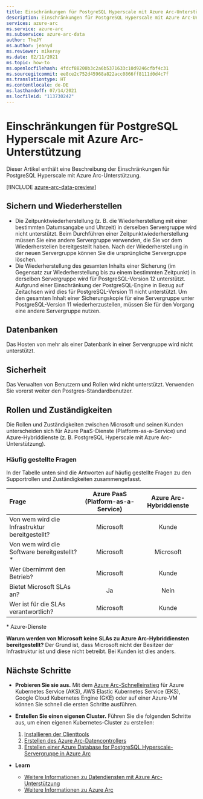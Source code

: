 ```yaml
---
title: Einschränkungen für PostgreSQL Hyperscale mit Azure Arc-Unterstützung
description: Einschränkungen für PostgreSQL Hyperscale mit Azure Arc-Unterstützung
services: azure-arc
ms.service: azure-arc
ms.subservice: azure-arc-data
author: TheJY
ms.author: jeanyd
ms.reviewer: mikeray
ms.date: 02/11/2021
ms.topic: how-to
ms.openlocfilehash: 4fdcf88200b3c2a6b5371633c10d9246cfbf4c31
ms.sourcegitcommit: ee8ce2c752d45968a822acc0866ff8111d0d4c7f
ms.translationtype: HT
ms.contentlocale: de-DE
ms.lasthandoff: 07/14/2021
ms.locfileid: "113730242"
---
```

# <a name="limitations-of-azure-arc-enabled-postgresql-hyperscale"></a>Einschränkungen für PostgreSQL Hyperscale mit Azure Arc-Unterstützung

Dieser Artikel enthält eine Beschreibung der Einschränkungen für PostgreSQL Hyperscale mit Azure Arc-Unterstützung. 

[!INCLUDE [azure-arc-data-preview](../../../includes/azure-arc-data-preview.md)]

## <a name="backup-and-restore"></a>Sichern und Wiederherstellen

- Die Zeitpunktwiederherstellung (z. B. die Wiederherstellung mit einer bestimmten Datumsangabe und Uhrzeit) in derselben Servergruppe wird nicht unterstützt. Beim Durchführen einer Zeitpunktwiederherstellung müssen Sie eine andere Servergruppe verwenden, die Sie vor dem Wiederherstellen bereitgestellt haben. Nach der Wiederherstellung in der neuen Servergruppe können Sie die ursprüngliche Servergruppe löschen.
- Die Wiederherstellung des gesamten Inhalts einer Sicherung (im Gegensatz zur Wiederherstellung bis zu einem bestimmten Zeitpunkt) in derselben Servergruppe wird für PostgreSQL-Version 12 unterstützt. Aufgrund einer Einschränkung der PostgreSQL-Engine in Bezug auf Zeitachsen wird dies für PostgreSQL-Version 11 nicht unterstützt. Um den gesamten Inhalt einer Sicherungskopie für eine Servergruppe unter PostgreSQL-Version 11 wiederherzustellen, müssen Sie für den Vorgang eine andere Servergruppe nutzen.


## <a name="databases"></a>Datenbanken

Das Hosten von mehr als einer Datenbank in einer Servergruppe wird nicht unterstützt.


## <a name="security"></a>Sicherheit

Das Verwalten von Benutzern und Rollen wird nicht unterstützt. Verwenden Sie vorerst weiter den Postgres-Standardbenutzer.

## <a name="roles-and-responsibilities"></a>Rollen und Zuständigkeiten

Die Rollen und Zuständigkeiten zwischen Microsoft und seinen Kunden unterscheiden sich für Azure PaaS-Dienste (Platform-as-a-Service) und Azure-Hybriddienste (z. B. PostgreSQL Hyperscale mit Azure Arc-Unterstützung). 

### <a name="frequently-asked-questions"></a>Häufig gestellte Fragen

In der Tabelle unten sind die Antworten auf häufig gestellte Fragen zu den Supportrollen und Zuständigkeiten zusammengefasst.

| Frage                      | Azure PaaS (Platform-as-a-Service) | Azure Arc-Hybriddienste |
|:----------------------------------|:------------------------------------:|:---------------------------:|
| Von wem wird die Infrastruktur bereitgestellt?  | Microsoft                          | Kunde                  |
| Von wem wird die Software bereitgestellt?*       | Microsoft                          | Microsoft                 |
| Wer übernimmt den Betrieb? | Microsoft                          | Kunde                  |
| Bietet Microsoft SLAs an?      | Ja                                | Nein                        |
| Wer ist für die SLAs verantwortlich? | Microsoft                          | Kunde                  |

\* Azure-Dienste

__Warum werden von Microsoft keine SLAs zu Azure Arc-Hybriddiensten bereitgestellt?__ Der Grund ist, dass Microsoft nicht der Besitzer der Infrastruktur ist und diese nicht betreibt. Bei Kunden ist dies anders.

## <a name="next-steps"></a>Nächste Schritte

- **Probieren Sie sie aus.** Mit dem [Azure Arc-Schnelleinstieg](https://azurearcjumpstart.io/azure_arc_jumpstart/azure_arc_data/) für Azure Kubernetes Service (AKS), AWS Elastic Kubernetes Service (EKS), Google Cloud Kubernetes Engine (GKE) oder auf einer Azure-VM können Sie schnell die ersten Schritte ausführen. 

- **Erstellen Sie einen eigenen Cluster.** Führen Sie die folgenden Schritte aus, um einen eigenen Kubernetes-Cluster zu erstellen: 
   1. [Installieren der Clienttools](install-client-tools.md)
   2. [Erstellen des Azure Arc-Datencontrollers](create-data-controller.md)
   3. [Erstellen einer Azure Database for PostgreSQL Hyperscale-Servergruppe in Azure Arc](create-postgresql-hyperscale-server-group.md) 

- **Learn**
   - [Weitere Informationen zu Datendiensten mit Azure Arc-Unterstützung](https://azure.microsoft.com/services/azure-arc/hybrid-data-services)
   - [Weitere Informationen zu Azure Arc](https://aka.ms/azurearc)

